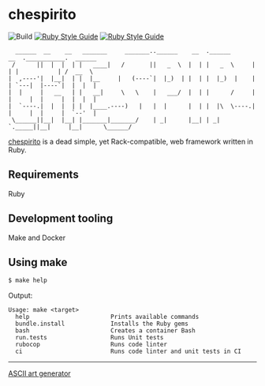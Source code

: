 # chespirito

![Build](https://github.com/leandronsp/chespirito/actions/workflows/build.yml/badge.svg)
[![Ruby Style Guide](https://img.shields.io/badge/code_style-rubocop-brightgreen.svg)](https://github.com/rubocop/rubocop)
[![Ruby Style Guide](https://img.shields.io/badge/code_style-community-brightgreen.svg)](https://rubystyle.guide)
```
  ______  __    __   _______     _______..______    __  .______       __  .___________.  ______   
 /      ||  |  |  | |   ____|   /       ||   _  \  |  | |   _  \     |  | |           | /  __  \  
|  ,----'|  |__|  | |  |__     |   (----`|  |_)  | |  | |  |_)  |    |  | `---|  |----`|  |  |  | 
|  |     |   __   | |   __|     \   \    |   ___/  |  | |      /     |  |     |  |     |  |  |  | 
|  `----.|  |  |  | |  |____.----)   |   |  |      |  | |  |\  \----.|  |     |  |     |  `--'  | 
 \______||__|  |__| |_______|_______/    | _|      |__| | _| `._____||__|     |__|      \______/                                                                                                 
```

[chespirito](https://github.com/leandronsp/chespirito) is a dead simple, yet Rack-compatible, web framework written in Ruby.

## Requirements

Ruby

## Development tooling

Make and Docker

## Using make

```bash
$ make help
```
Output:
```
Usage: make <target>
  help                       Prints available commands
  bundle.install             Installs the Ruby gems
  bash                       Creates a container Bash
  run.tests                  Runs Unit tests
  rubocop                    Runs code linter
  ci                         Runs code linter and unit tests in CI
```

----

[ASCII art generator](http://patorjk.com/software/taag/#p=display&f=Graffiti&t=Type%20Something%20)
